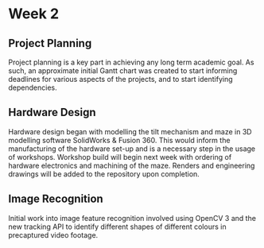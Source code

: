 # Week 2

## Project Planning

Project planning is a key part in achieving any long term academic goal. As such, an approximate initial Gantt chart was created to start informing deadlines for various aspects of the projects, and to start identifying dependencies.

## Hardware Design

Hardware design began with modelling the tilt mechanism and maze in 3D modelling software SolidWorks & Fusion 360. This would inform the manufacturing of the hardware set-up and is a necessary step in the usage of workshops. Workshop build will begin next week with ordering of hardware electronics and machining of the maze. Renders and engineering drawings will be added to the repository upon completion.

## Image Recognition

Initial work into image feature recognition involved using OpenCV 3 and the new tracking API to identify different shapes of different colours in precaptured video footage.
